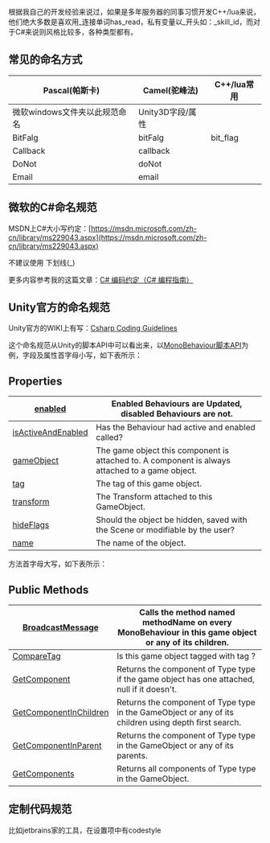 根据我自己的开发经验来说过，如果是多年服务器的同事习惯开发C++/lua来说，他们绝大多数是喜欢用_连接单词has_read，私有变量以_开头如：_skill_id，而对于C#来说则风格比较多，各种类型都有。

## 常见的命名方式


| Pascal(帕斯卡)                | Camel(驼峰法)    | C++/lua常用 |
| ----------------------------- | ---------------- | ----------- |
| 微软windows文件夹以此规范命名 | Unity3D字段/属性 |             |
| BitFalg                       | bitFalg          | bit_flag    |
| Callback                      | callback         |             |
| DoNot                         | doNot            |             |
| Email                         | email            |             |



## 微软的C#命名规范

MSDN上C#大小写约定：[https://msdn.microsoft.com/zh-cn/library/ms229043.aspx](https://msdn.microsoft.com/zh-cn/library/ms229043.aspx)

不建议使用 下划线(_)

更多内容参考我的这篇文章：[C# 编码约定（C# 编程指南）](https://www.cnblogs.com/zhaoqingqing/p/3954119.html)

## Unity官方的命名规范

Unity官方的WIKI上有写：[Csharp Coding Guidelines](http://wiki.unity3d.com/index.php/Csharp_Coding_Guidelines)


这个命名规范从Unity的脚本API中可以看出来，以[MonoBehaviour脚本API]()为例，字段及属性首字母小写，如下表所示：

## Properties

| [enabled](https://docs.unity3d.com/ScriptReference/Behaviour-enabled.html) | Enabled Behaviours are Updated, disabled Behaviours are not. |
| ------------------------------------------------------------ | ------------------------------------------------------------ |
| [isActiveAndEnabled](https://docs.unity3d.com/ScriptReference/Behaviour-isActiveAndEnabled.html) | Has the Behaviour had active and enabled called?             |
| [gameObject](https://docs.unity3d.com/ScriptReference/Component-gameObject.html) | The game object this component is attached to. A component is always attached to a game object. |
| [tag](https://docs.unity3d.com/ScriptReference/Component-tag.html) | The tag of this game object.                                 |
| [transform](https://docs.unity3d.com/ScriptReference/Component-transform.html) | The Transform attached to this GameObject.                   |
| [hideFlags](https://docs.unity3d.com/ScriptReference/Object-hideFlags.html) | Should the object be hidden, saved with the Scene or modifiable by the user? |
| [name](https://docs.unity3d.com/ScriptReference/Object-name.html) | The name of the object.                                      |




方法首字母大写，如下表所示：

## Public Methods

| [BroadcastMessage](https://docs.unity3d.com/ScriptReference/Component.BroadcastMessage.html) | Calls the method named methodName on every MonoBehaviour in this game object or any of its children. |
| ------------------------------------------------------------ | ------------------------------------------------------------ |
| [CompareTag](https://docs.unity3d.com/ScriptReference/Component.CompareTag.html) | Is this game object tagged with tag ?                        |
| [GetComponent](https://docs.unity3d.com/ScriptReference/Component.GetComponent.html) | Returns the component of Type type if the game object has one attached, null if it doesn't. |
| [GetComponentInChildren](https://docs.unity3d.com/ScriptReference/Component.GetComponentInChildren.html) | Returns the component of Type type in the GameObject or any of its children using depth first search. |
| [GetComponentInParent](https://docs.unity3d.com/ScriptReference/Component.GetComponentInParent.html) | Returns the component of Type type in the GameObject or any of its parents. |
| [GetComponents](https://docs.unity3d.com/ScriptReference/Component.GetComponents.html) | Returns all components of Type type in the GameObject.       |

## 定制代码规范

比如jetbrains家的工具，在设置项中有codestyle